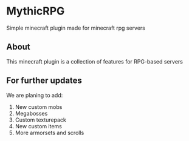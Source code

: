 # MythicRPG
Simple minecraft plugin made for minecraft rpg servers


## About
This minecraft plugin is a collection of features for RPG-based servers

## For further updates
We are planing to add:
1. New custom mobs
2. Megabosses
3. Custom texturepack
4. New custom items
5. More armorsets and scrolls
